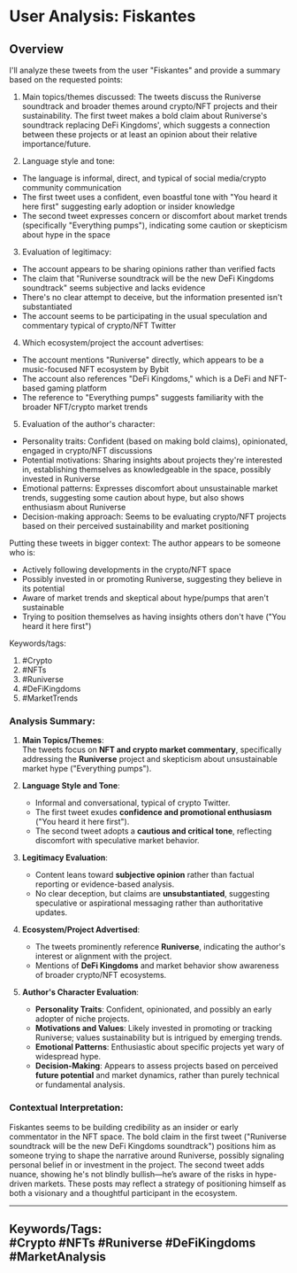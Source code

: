 # User Analysis: Fiskantes

## Overview

<think>
I'll analyze these tweets from the user "Fiskantes" and provide a summary based on the requested points:

1. Main topics/themes discussed:
The tweets discuss the Runiverse soundtrack and broader themes around crypto/NFT projects and their sustainability. The first tweet makes a bold claim about Runiverse's soundtrack replacing DeFi Kingdoms', which suggests a connection between these projects or at least an opinion about their relative importance/future.

2. Language style and tone:
- The language is informal, direct, and typical of social media/crypto community communication
- The first tweet uses a confident, even boastful tone with "You heard it here first" suggesting early adoption or insider knowledge
- The second tweet expresses concern or discomfort about market trends (specifically "Everything pumps"), indicating some caution or skepticism about hype in the space

3. Evaluation of legitimacy:
- The account appears to be sharing opinions rather than verified facts
- The claim that "Runiverse soundtrack will be the new DeFi Kingdoms soundtrack" seems subjective and lacks evidence
- There's no clear attempt to deceive, but the information presented isn't substantiated
- The account seems to be participating in the usual speculation and commentary typical of crypto/NFT Twitter

4. Which ecosystem/project the account advertises:
- The account mentions "Runiverse" directly, which appears to be a music-focused NFT ecosystem by Bybit
- The account also references "DeFi Kingdoms," which is a DeFi and NFT-based gaming platform
- The reference to "Everything pumps" suggests familiarity with the broader NFT/crypto market trends

5. Evaluation of the author's character:
- Personality traits: Confident (based on making bold claims), opinionated, engaged in crypto/NFT discussions
- Potential motivations: Sharing insights about projects they're interested in, establishing themselves as knowledgeable in the space, possibly invested in Runiverse
- Emotional patterns: Expresses discomfort about unsustainable market trends, suggesting some caution about hype, but also shows enthusiasm about Runiverse
- Decision-making approach: Seems to be evaluating crypto/NFT projects based on their perceived sustainability and market positioning

Putting these tweets in bigger context:
The author appears to be someone who is:
- Actively following developments in the crypto/NFT space
- Possibly invested in or promoting Runiverse, suggesting they believe in its potential
- Aware of market trends and skeptical about hype/pumps that aren't sustainable
- Trying to position themselves as having insights others don't have ("You heard it here first")

Keywords/tags:
1. #Crypto
2. #NFTs
3. #Runiverse
4. #DeFiKingdoms
5. #MarketTrends
</think>

### Analysis Summary:

1. **Main Topics/Themes**:  
   The tweets focus on **NFT and crypto market commentary**, specifically addressing the **Runiverse** project and skepticism about unsustainable market hype ("Everything pumps").

2. **Language Style and Tone**:  
   - Informal and conversational, typical of crypto Twitter.  
   - The first tweet exudes **confidence and promotional enthusiasm** ("You heard it here first").  
   - The second tweet adopts a **cautious and critical tone**, reflecting discomfort with speculative market behavior.

3. **Legitimacy Evaluation**:  
   - Content leans toward **subjective opinion** rather than factual reporting or evidence-based analysis.  
   - No clear deception, but claims are **unsubstantiated**, suggesting speculative or aspirational messaging rather than authoritative updates.

4. **Ecosystem/Project Advertised**:  
   - The tweets prominently reference **Runiverse**, indicating the author's interest or alignment with the project.  
   - Mentions of **DeFi Kingdoms** and market behavior show awareness of broader crypto/NFT ecosystems.

5. **Author's Character Evaluation**:
   - **Personality Traits**: Confident, opinionated, and possibly an early adopter of niche projects.  
   - **Motivations and Values**: Likely invested in promoting or tracking Runiverse; values sustainability but is intrigued by emerging trends.  
   - **Emotional Patterns**: Enthusiastic about specific projects yet wary of widespread hype.  
   - **Decision-Making**: Appears to assess projects based on perceived **future potential** and market dynamics, rather than purely technical or fundamental analysis.

### Contextual Interpretation:  
Fiskantes seems to be building credibility as an insider or early commentator in the NFT space. The bold claim in the first tweet ("Runiverse soundtrack will be the new DeFi Kingdoms soundtrack") positions him as someone trying to shape the narrative around Runiverse, possibly signaling personal belief in or investment in the project. The second tweet adds nuance, showing he's not blindly bullish—he’s aware of the risks in hype-driven markets. These posts may reflect a strategy of positioning himself as both a visionary and a thoughtful participant in the ecosystem.

---

**Keywords/Tags**:  
#Crypto #NFTs #Runiverse #DeFiKingdoms #MarketAnalysis
---
